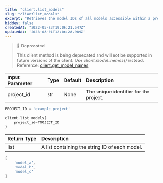 ```yaml
---
title: "client.list_models"
slug: "clientlist_models"
excerpt: "Retrieves the model IDs of all models accessible within a project."
hidden: false
createdAt: "2022-05-23T19:06:21.547Z"
updatedAt: "2023-08-01T12:06:28.989Z"
---
```

> 🚧 Deprecated
> 
> This client method is being deprecated and will not be supported in future versions of the client.  Use _client.model_names()_ instead.  
> Reference: [client.get_model_names](https://dash.readme.com/project/fiddler/v23.4/refs/clientget_model_names)

| Input Parameter | Type | Default | Description                            |
| :-------------- | :--- | :------ | :------------------------------------- |
| project_id      | str  | None    | The unique identifier for the project. |

```python Usage
PROJECT_ID = 'example_project'

client.list_models(
    project_id=PROJECT_ID
)
```

| Return Type | Description                                    |
| :---------- | :--------------------------------------------- |
| list        | A list containing the string ID of each model. |

```python Response
[
    'model_a',
    'model_b',
    'model_c'
]
```
